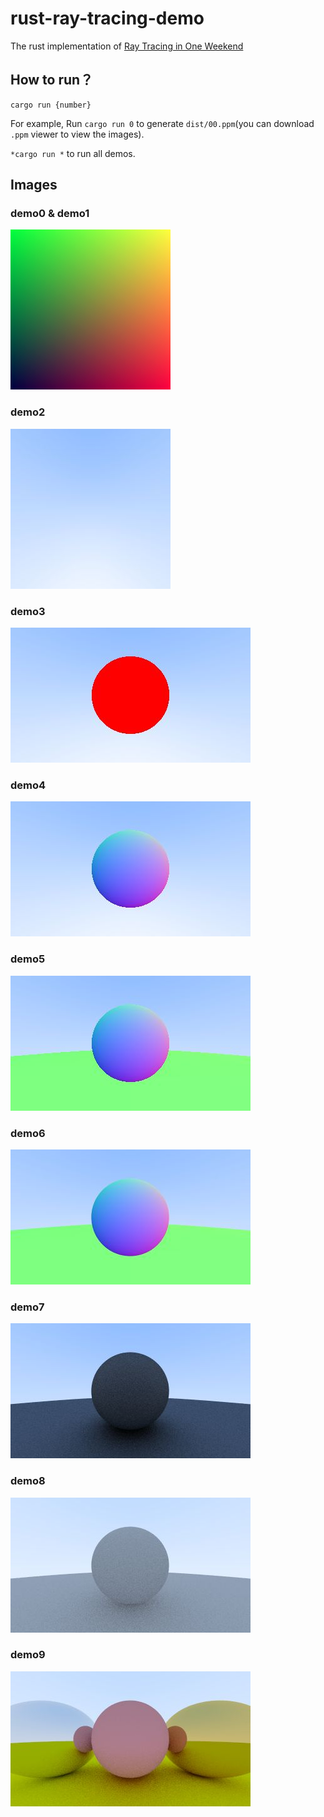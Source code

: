 # rust-ray-tracing-demo

The rust implementation of [Ray Tracing in One Weekend](https://raytracing.github.io/books/RayTracingInOneWeekend.html)

## How to run？

```shell
cargo run {number}
```

For example, Run `cargo run 0` to generate `dist/00.ppm`(you can download `.ppm` viewer to view the images).

`*cargo run *` to run all demos.

## Images

### demo0 & demo1

![00](images/00.jpg)

### demo2

![02](images/02.jpg)

### demo3

![03](images/03.jpg)

### demo4

![04](images/04.jpg)

### demo5

![05](images/05.jpg)

### demo6

![06](images/06.jpg)

### demo7

![07](images/07.jpg)

### demo8

![08](images/08.jpg)

### demo9

![09](images/09.jpg)
